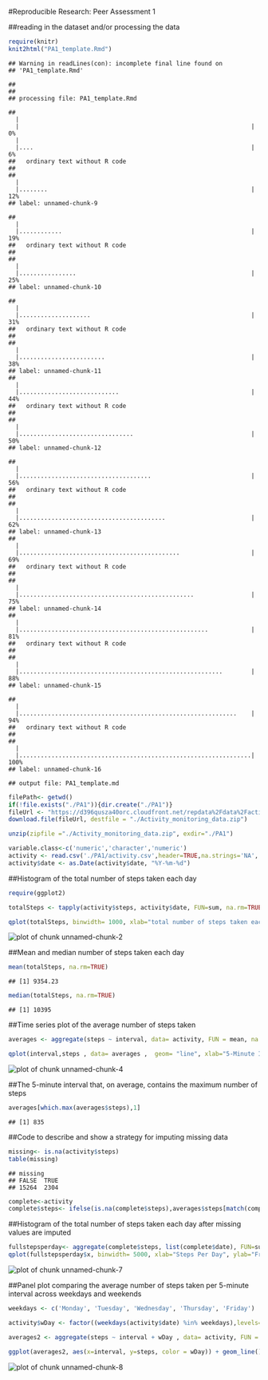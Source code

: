 #Reproducible Research: Peer Assessment 1

##reading in the dataset and/or processing the data


```r
require(knitr)
knit2html("PA1_template.Rmd")
```

```
## Warning in readLines(con): incomplete final line found on
## 'PA1_template.Rmd'
```

```
## 
## 
## processing file: PA1_template.Rmd
```

```
##   |                                                                         |                                                                 |   0%  |                                                                         |....                                                             |   6%
##   ordinary text without R code
## 
##   |                                                                         |........                                                         |  12%
## label: unnamed-chunk-9
```

```
##   |                                                                         |............                                                     |  19%
##   ordinary text without R code
## 
##   |                                                                         |................                                                 |  25%
## label: unnamed-chunk-10
```

```
##   |                                                                         |....................                                             |  31%
##   ordinary text without R code
## 
##   |                                                                         |........................                                         |  38%
## label: unnamed-chunk-11
##   |                                                                         |............................                                     |  44%
##   ordinary text without R code
## 
##   |                                                                         |................................                                 |  50%
## label: unnamed-chunk-12
```

```
##   |                                                                         |.....................................                            |  56%
##   ordinary text without R code
## 
##   |                                                                         |.........................................                        |  62%
## label: unnamed-chunk-13
##   |                                                                         |.............................................                    |  69%
##   ordinary text without R code
## 
##   |                                                                         |.................................................                |  75%
## label: unnamed-chunk-14
##   |                                                                         |.....................................................            |  81%
##   ordinary text without R code
## 
##   |                                                                         |.........................................................        |  88%
## label: unnamed-chunk-15
```

```
##   |                                                                         |.............................................................    |  94%
##   ordinary text without R code
## 
##   |                                                                         |.................................................................| 100%
## label: unnamed-chunk-16
```

```
## output file: PA1_template.md
```

```r
filePath<- getwd()
if(!file.exists("./PA1")){dir.create("./PA1")}
fileUrl <- "https://d396qusza40orc.cloudfront.net/repdata%2Fdata%2Factivity.zip" 
download.file(fileUrl, destfile = "./Activity_monitoring_data.zip")

unzip(zipfile ="./Activity_monitoring_data.zip", exdir="./PA1")

variable.class<-c('numeric','character','numeric')
activity <- read.csv('./PA1/activity.csv',header=TRUE,na.strings='NA', colClasses = variable.class)
activity$date <- as.Date(activity$date, "%Y-%m-%d")
```

##Histogram of the total number of steps taken each day


```r
require(ggplot2)

totalSteps <- tapply(activity$steps, activity$date, FUN=sum, na.rm=TRUE)

qplot(totalSteps, binwidth= 1000, xlab="total number of steps taken each day", ylab="Frequecy", main="Fig1")
```

![plot of chunk unnamed-chunk-2](figure/unnamed-chunk-2-1.png)

##Mean and median number of steps taken each day


```r
mean(totalSteps, na.rm=TRUE)
```

```
## [1] 9354.23
```

```r
median(totalSteps, na.rm=TRUE)
```

```
## [1] 10395
```

##Time series plot of the average number of steps taken


```r
averages <- aggregate(steps ~ interval, data= activity, FUN = mean, na.rm=TRUE)

qplot(interval,steps , data= averages ,  geom= "line", xlab="5-Minute Interval", ylab="Average Number of Steps Taken", main="Fig2")
```

![plot of chunk unnamed-chunk-4](figure/unnamed-chunk-4-1.png)

##The 5-minute interval that, on average, contains the maximum number of steps


```r
averages[which.max(averages$steps),1]
```

```
## [1] 835
```

##Code to describe and show a strategy for imputing missing data


```r
missing<- is.na(activity$steps)
table(missing)
```

```
## missing
## FALSE  TRUE 
## 15264  2304
```

```r
complete<-activity
complete$steps<- ifelse(is.na(complete$steps),averages$steps[match(complete$interval,averages$interval)],complete$steps)
```

##Histogram of the total number of steps taken each day after missing values are imputed


```r
fullstepsperday<- aggregate(complete$steps, list(complete$date), FUN=sum)
qplot(fullstepsperday$x, binwidth= 5000, xlab="Steps Per Day", ylab="Frequecy", main="Fig3")
```

![plot of chunk unnamed-chunk-7](figure/unnamed-chunk-7-1.png)

##Panel plot comparing the average number of steps taken per 5-minute interval across weekdays and weekends


```r
weekdays <- c('Monday', 'Tuesday', 'Wednesday', 'Thursday', 'Friday')

activity$wDay <- factor((weekdays(activity$date) %in% weekdays),levels=c(FALSE, TRUE), labels=c('weekend','weekday'))

averages2 <- aggregate(steps ~ interval + wDay , data= activity, FUN = mean, na.rm=TRUE) 

ggplot(averages2, aes(x=interval, y=steps, color = wDay)) + geom_line() + facet_wrap(~wDay, ncol = 1, nrow=2)+ ggtitle("Fig4")
```

![plot of chunk unnamed-chunk-8](figure/unnamed-chunk-8-1.png)
